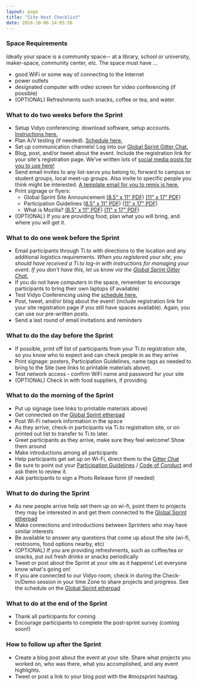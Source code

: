 ```yaml
---
layout: page
title: "Site Host Checklist"
date: 2016-10-06 14:05:56
---
```


### Space Requirements

Ideally your space is a community space-- at a library, school or university, maker-space, community center, etc. 
The space must have ...

* good WiFi or some way of connecting to the Internet
* power outlets
* designated computer with video screen for video conferencing (if possible)
* (OPTIONAL) Refreshments such snacks, coffee or tea, and water. 

### What to do two weeks before the Sprint

* Setup Vidyo conferencing:  download software, setup accounts. [Instructions here.](https://public.etherpad-mozilla.org/p/globalsprint-webconferencing)
* Plan A/V testing (if needed). [Schedule here.](https://public.etherpad-mozilla.org/p/globalsprint-AV-testing-schedule) 
* Set up communication channels! Log into our [Global Sprint Gitter Chat.](https://gitter.im/mozilla/global-sprint-2017)
* Blog, post, and/or tweet about the event. Include the registration link for your site's registration page. We've written lots of [social media posts for you to use here!](https://public.etherpad-mozilla.org/p/globalsprint-what-to-tweet)
* Send email invites to any list-servs you belong to, forward to campus or student groups, local meet-up groups. Also invite to specific people you think might be interested. [A template email for you to remix is here.](https://public.etherpad-mozilla.org/p/globalsprint-email-template)
* Print signage or flyers:
  * Global Sprint Site Announcement 
    [(8.5" x 11" PDF](https://github.com/MozillaFoundation/Design/files/1033127/global-sprint-editable-8p5x11.pdf))
    [(11" x 17" PDF](https://github.com/MozillaFoundation/Design/files/1033126/global-sprint-editable-11x17.pdf))    
  * Participation Guidelines
    ([8.5" x 11" PDF](https://github.com/MozillaFoundation/Design/files/1033129/participation-guidelines-8p5x11.pdf))
    ([11" x 17" PDF](https://github.com/MozillaFoundation/Design/files/1033128/participation-guildelines-11x17.pdf))
  * What is Mozilla? 
    [(8.5" x 11" PDF](https://github.com/MozillaFoundation/Design/files/1033130/what-is-mozilla-8p5x11.pdf))
    [(11" x 17" PDF](https://github.com/MozillaFoundation/Design/files/1033131/what-is-mozilla-11x17.pdf))
* (OPTIONAL) If you are providing food, plan what you will bring, and where you will get it. 


### What to do one week before the Sprint
* Email participants through Ti.to with directions to the location and any additional logistics requirements. *When you registered your site, you should have received a Ti.to log-in with instructions for managing your event. If you don't have this, let us know via the [Global Sprint Gitter Chat.](https://gitter.im/mozilla/global-sprint-2017)*
* If you do not have computers in the space, remember to encourage participants to bring their own laptops (if available) 
* Test Vidyo Conferencing using the [schedule here.](https://public.etherpad-mozilla.org/p/globalsprint-AV-testing-schedule)
* Post, tweet, and/or blog about the event! (include registration link for your site registration page if you still have spaces available). Again, you can use our pre-written posts. 
* Send a last round of email invitations and reminders


### What to do the day before the Sprint

* If possible, print off list of participants from your Ti.to registration site, so you know who to expect and can check people in as they arrive
* Print signage: posters, Participation Guidelines, name tags as needed to bring to the Site (see links to printable materials above).
* Test network access - confirm WiFi name and password for your site
* (OPTIONAL) Check in with food suppliers, if providing


### What to do the morning of the Sprint

* Put up signage (see links to printable materials above)
* Get connected on the [Global Sprint etherpad](https://public.etherpad-mozilla.org/p/sciencelab-2017globalsprint)
* Post Wi-Fi network information in the space
* As they arrive, check-in participants via Ti.to registration site, or on printed out list to transfer to Ti.to later.
* Greet participants as they arrive, make sure they feel welcome! Show them around
* Make introductions among all participants
* Help participants get set up on Wi-Fi, direct them to the [Gitter Chat](https://gitter.im/mozilla/global-sprint-2017)
* Be sure to point out your [Participation Guidelines](https://www.mozilla.org/en-US/about/governance/policies/participation/) / [Code of Conduct]() and ask them to review it. 
* Ask participants to sign a Photo Release form (if needed)


### What to do during the Sprint

* As new people arrive help set them up on wi-fi, point them to projects they may be interested in and get them connected to the [Global Sprint etherpad](https://public.etherpad-mozilla.org/p/sciencelab-2017globalsprint)
* Make connections and introductions between Sprinters who may have similar interests
* Be available to answer any questions that come up about the site (wi-fi, restrooms, food options nearby, etc)
* (OPTIONAL) If you are providing refreshments, such as coffee/tea or snacks, put out fresh drinks or snacks periodically
* Tweet or post about the Sprint at your site as it happens! Let everyone know what's going on!
* If you are connected to our Vidyo room, check in during the Check-in/Demo session in your time Zone to share projects and progress. See the schedule on the [Global Sprint etherpad](https://public.etherpad-mozilla.org/p/sciencelab-2017globalsprint)


### What to do at the end of the Sprint

* Thank all participants for coming
* Encourage participants to complete the post-sprint survey (coming soon!)


### How to follow up after the Sprint

* Create a blog post about the event at your site. Share what projects you worked on, who was there, what you accomplished, and any event highlights.
* Tweet or post a link to your blog post with the #mozsprint hashtag.
